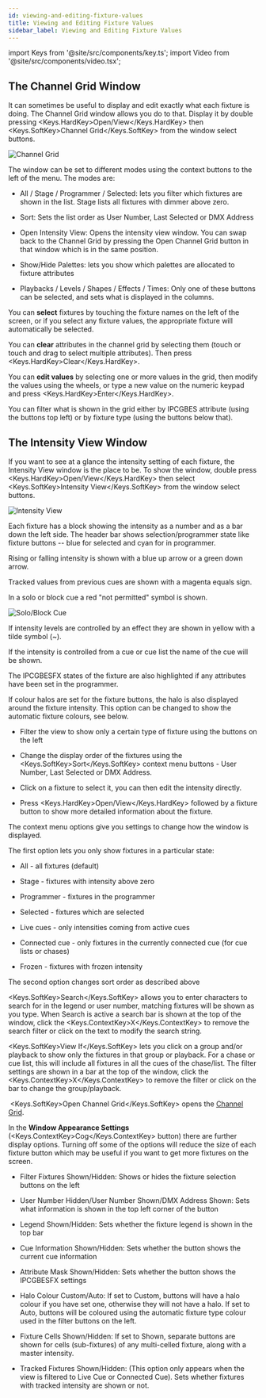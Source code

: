 ```yaml
---
id: viewing-and-editing-fixture-values
title: Viewing and Editing Fixture Values
sidebar_label: Viewing and Editing Fixture Values
---
```


import Keys from '@site/src/components/key.ts';
import Video from '@site/src/components/video.tsx';

The Channel Grid Window
-----------------------

It can sometimes be useful to display and edit exactly what each fixture
is doing. The Channel Grid window allows you do to that. Display it by
double pressing <Keys.HardKey>Open/View</Keys.HardKey> then <Keys.SoftKey>Channel
Grid</Keys.SoftKey> from the window select buttons.

![Channel Grid](/docs/images/Channel-Grid.png)

The window can be set to different modes using the context buttons to
the left of the menu. The modes are:

-   All / Stage / Programmer / Selected: lets you filter which fixtures
    are shown in the list. Stage lists all fixtures with dimmer above
    zero.

-   Sort: Sets the list order as User Number, Last Selected or DMX
    Address

-   Open Intensity View: Opens the intensity view window. You can swap
    back to the Channel Grid by pressing the Open Channel Grid button in
    that window which is in the same position.

-   Show/Hide Palettes: lets you show which palettes are allocated to
    fixture attributes

-   Playbacks / Levels / Shapes / Effects / Times: Only one of these
    buttons can be selected, and sets what is displayed in the columns.

You can <strong>select</strong> fixtures by touching the fixture names on the left of
the screen, or if you select any fixture values, the appropriate fixture
will automatically be selected.

You can <strong>clear</strong> attributes in the channel grid by selecting them
(touch or touch and drag to select multiple attributes). Then press <Keys.HardKey>Clear</Keys.HardKey>.

You can <strong>edit values</strong> by selecting one or more values in the grid,
then modify the values using the wheels, or type a new value on the
numeric keypad and press <Keys.HardKey>Enter</Keys.HardKey>.

You can filter what is shown in the grid either by IPCGBES attribute
(using the buttons top left) or by fixture type (using the buttons below
that).

The Intensity View Window
-------------------------

If you want to see at a glance the intensity setting of each fixture,
the Intensity View window is the place to be. To show the window, double press <Keys.HardKey>Open/View</Keys.HardKey> then select <Keys.SoftKey>Intensity View</Keys.SoftKey> from the window select buttons.

![Intensity View](/docs/images/Intensity-View.png)

Each fixture has a block showing the intensity as a number and as a bar
down the left side. The header bar shows selection/programmer state like
fixture buttons -- blue for selected and cyan for in programmer.

Rising or falling intensity is shown with a blue up arrow or a green
down arrow.

Tracked values from previous cues are shown with a magenta equals sign.

In a solo or block cue a red "not permitted" symbol is shown.

![Solo/Block Cue](/docs/images/Solo-Block-Cue.png)

If intensity levels are controlled by an effect they are shown in yellow
with a tilde symbol (\~).

If the intensity is controlled from a cue or cue list the name of the
cue will be shown.

The IPCGBESFX states of the fixture are also highlighted if any
attributes have been set in the programmer.

If colour halos are set for the fixture buttons, the halo is also
displayed around the fixture intensity. This option can be changed to
show the automatic fixture colours, see below.

-   Filter the view to show only a certain type of fixture using the
    buttons on the left

-   Change the display order of the fixtures using the <Keys.SoftKey>Sort</Keys.SoftKey> context
    menu buttons - User Number, Last Selected or DMX Address.

-   Click on a fixture to select it, you can then edit the intensity
    directly.

-   Press <Keys.HardKey>Open/View</Keys.HardKey> followed by a fixture button to show more
    detailed information about the fixture.

The context menu options give you settings to change how the window is
displayed.

The first option lets you only show fixtures in a particular state:

-   All - all fixtures (default)

-   Stage - fixtures with intensity above zero

-   Programmer - fixtures in the programmer

-   Selected - fixtures which are selected

-   Live cues - only intensities coming from active cues

-   Connected cue - only fixtures in the currently connected cue (for cue lists or chases)

-   Frozen - fixtures with frozen intensity

The second option changes sort order as described above

<Keys.SoftKey>Search</Keys.SoftKey> allows you to enter characters to search for in the legend or
user number, matching fixtures will be shown as you type. When Search is
active a search bar is shown at the top of the window, click the <Keys.ContextKey>X</Keys.ContextKey> to
remove the search filter or click on the text to modify the search
string.

<Keys.SoftKey>View If</Keys.SoftKey> lets you click on a group and/or playback to show only the
fixtures in that group or playback. For a chase or cue list, this will
include all fixtures in all the cues of the chase/list. The filter
settings are shown in a bar at the top of the window, click the <Keys.ContextKey>X</Keys.ContextKey> to
remove the filter or click on the bar to change the group/playback.

&nbsp;<Keys.SoftKey>Open Channel Grid</Keys.SoftKey> opens the [Channel Grid](viewing-and-editing-fixture-values.md#the-channel-grid-window).

In the <strong>Window Appearance Settings</strong> (<Keys.ContextKey>Cog</Keys.ContextKey> button) there are further
display options. Turning off some of the options will reduce the size of
each fixture button which may be useful if you want to get more fixtures
on the screen.

-   Filter Fixtures Shown/Hidden: Shows or hides the fixture selection
    buttons on the left

-   User Number Hidden/User Number Shown/DMX Address Shown: Sets what
    information is shown in the top left corner of the button

-   Legend Shown/Hidden: Sets whether the fixture legend is shown in the
    top bar

-   Cue Information Shown/Hidden: Sets whether the button shows the
    current cue information

-   Attribute Mask Shown/Hidden: Sets whether the button shows the
    IPCGBESFX settings

-   Halo Colour Custom/Auto: If set to Custom, buttons will have a halo
    colour if you have set one, otherwise they will not have a halo. If
    set to Auto, buttons will be coloured using the automatic fixture
    type colour used in the filter buttons on the left.

-   Fixture Cells Shown/Hidden: If set to Shown, separate buttons are
    shown for cells (sub-fixtures) of any multi-celled fixture, along
    with a master intensity.

-   Tracked Fixtures Shown/Hidden: (This option only appears when the
    view is filtered to Live Cue or Connected Cue). Sets whether
    fixtures with tracked intensity are shown or not.
